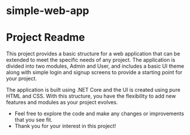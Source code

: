 # simple-web-app
<!DOCTYPE html>
<html>
<body>
	<h1>Project Readme</h1>
	<p>This project provides a basic structure for a web application that can be extended to meet the specific needs of any project. The application is divided into two modules, Admin and User, and includes a basic UI theme along with simple login and signup screens to provide a starting point for your project.</p>
	<p>The application is built using .NET Core and the UI is created using pure HTML and CSS. With this structure, you have the flexibility to add new features and modules as your project evolves.</p>
	<ul>
		<li>Feel free to explore the code and make any changes or improvements that you see fit.</li>
		<li>Thank you for your interest in this project!</li>
	</ul>
</body>
</html>
